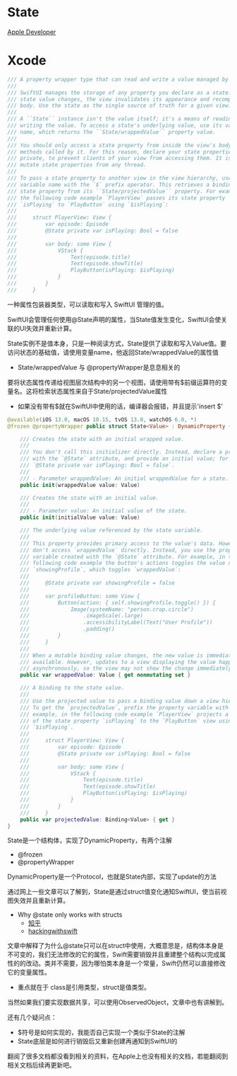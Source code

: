 # State

[Apple Developer]([State](https://developer.apple.com/cn/documentation/swiftui/managing-user-interface-state/))

# Xcode

```Swift
/// A property wrapper type that can read and write a value managed by SwiftUI.
///
/// SwiftUI manages the storage of any property you declare as a state. When the
/// state value changes, the view invalidates its appearance and recomputes the
/// body. Use the state as the single source of truth for a given view.
///
/// A ``State`` instance isn't the value itself; it's a means of reading and
/// writing the value. To access a state's underlying value, use its variable
/// name, which returns the ``State/wrappedValue`` property value.
///
/// You should only access a state property from inside the view's body, or from
/// methods called by it. For this reason, declare your state properties as
/// private, to prevent clients of your view from accessing them. It is safe to
/// mutate state properties from any thread.
///
/// To pass a state property to another view in the view hierarchy, use the
/// variable name with the `$` prefix operator. This retrieves a binding of the
/// state property from its ``State/projectedValue`` property. For example, in
/// the following code example `PlayerView` passes its state property
/// `isPlaying` to `PlayButton` using `$isPlaying`:
///
///     struct PlayerView: View {
///         var episode: Episode
///         @State private var isPlaying: Bool = false
///
///         var body: some View {
///             VStack {
///                 Text(episode.title)
///                 Text(episode.showTitle)
///                 PlayButton(isPlaying: $isPlaying)
///             }
///         }
///     }
```

一种属性包装器类型，可以读取和写入 SwiftUI 管理的值。

SwiftUI会管理任何使用@State声明的属性，当State值发生变化，SwiftUI会使关联的UI失效并重新计算。

State实例不是值本身，只是一种阅读方式，State提供了读取和写入Value值。要访问状态的基础值，请使用变量name，他返回State/wrappedValue的属性值

- State/wrappedValue 与 @propertyWrapper是息息相关的

要将状态属性传递给视图层次结构中的另一个视图，请使用带有$前缀运算符的变量名。这将检索状态属性来自于State/projectedValue属性

- 如果没有带有$就在SwiftUI中使用的话，编译器会报错，并且提示'insert $'

```Swift
@available(iOS 13.0, macOS 10.15, tvOS 13.0, watchOS 6.0, *)
@frozen @propertyWrapper public struct State<Value> : DynamicProperty {

    /// Creates the state with an initial wrapped value.
    ///
    /// You don't call this initializer directly. Instead, declare a property
    /// with the `@State` attribute, and provide an initial value; for example,
    /// `@State private var isPlaying: Bool = false`.
    ///
    /// - Parameter wrappedValue: An initial wrappedValue for a state.
    public init(wrappedValue value: Value)

    /// Creates the state with an initial value.
    ///
    /// - Parameter value: An initial value of the state.
    public init(initialValue value: Value)

    /// The underlying value referenced by the state variable.
    ///
    /// This property provides primary access to the value's data. However, you
    /// don't access `wrappedValue` directly. Instead, you use the property
    /// variable created with the `@State` attribute. For example, in the
    /// following code example the button's actions toggles the value of
    /// `showingProfile`, which toggles `wrappedValue`:
    ///
    ///     @State private var showingProfile = false
    ///
    ///     var profileButton: some View {
    ///         Button(action: { self.showingProfile.toggle() }) {
    ///             Image(systemName: "person.crop.circle")
    ///                 .imageScale(.large)
    ///                 .accessibilityLabel(Text("User Profile"))
    ///                 .padding()
    ///         }
    ///     }
    ///
    /// When a mutable binding value changes, the new value is immediately
    /// available. However, updates to a view displaying the value happens
    /// asynchronously, so the view may not show the change immediately.
    public var wrappedValue: Value { get nonmutating set }

    /// A binding to the state value.
    ///
    /// Use the projected value to pass a binding value down a view hierarchy.
    /// To get the `projectedValue`, prefix the property variable with `$`. For
    /// example, in the following code example `PlayerView` projects a binding
    /// of the state property `isPlaying` to the `PlayButton` view using
    /// `$isPlaying`.
    ///
    ///     struct PlayerView: View {
    ///         var episode: Episode
    ///         @State private var isPlaying: Bool = false
    ///
    ///         var body: some View {
    ///             VStack {
    ///                 Text(episode.title)
    ///                 Text(episode.showTitle)
    ///                 PlayButton(isPlaying: $isPlaying)
    ///             }
    ///         }
    ///     }
    public var projectedValue: Binding<Value> { get }
}
```

State是一个结构体，实现了DynamicProperty，有两个注解

- @frozen
- @propertyWrapper

DynamicProperty是一个Protocol，也就是State内部，实现了update的方法

通过网上一些文章可以了解到，State是通过struct值变化通知SwiftUI，使当前视图失效并且重新计算。

- Why @state only works with structs
  - [知乎](https://zhuanlan.zhihu.com/p/111033422)
  - [hackingwithswift](https://www.hackingwithswift.com/books/ios-swiftui/why-state-only-works-with-structs)

文章中解释了为什么@state只可以在struct中使用，大概意思是，结构体本身是不可变的，我们无法修改的它的属性，Swift需要销毁并且重建整个结构以完成属性的的改动。类并不需要，因为哪怕类本身是一个常量，Swift仍然可以直接修改它的变量属性。

- 重点就在于 class是引用类型，struct是值类型。

当然如果我们要实现数据共享，可以使用ObservedObject，文章中也有讲解到。

还有几个疑问点：
- $符号是如何实现的，我能否自己实现一个类似于State的注解
- State底层是如何进行销毁后又重新创建再通知到SwiftUI的

翻阅了很多文档都没看到相关的资料，在Apple上也没有相关的文档，若能翻阅到相关文档后续再更新吧。
